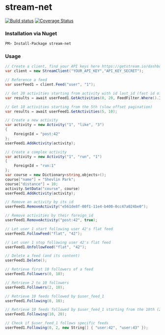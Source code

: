 stream-net
===========

[![Build status](https://ci.appveyor.com/api/projects/status/9eh9kvhai6aj7p1q?svg=true)](https://ci.appveyor.com/project/shawnspeak/stream-net)
[![Coverage Status](https://coveralls.io/repos/shawnspeak/stream-net/badge.svg)](https://coveralls.io/github/shawnspeak/stream-net)

### Installation via Nuget

```sh
PM> Install-Package stream-net
```

### Usage

```c#
// Create a client, find your API keys here https://getstream.io/dashboard/
var client = new StreamClient("YOUR_API_KEY","API_KEY_SECRET");

// Reference a feed
var userFeed1 = client.Feed("user", "1");

// Get 20 activities starting from activity with id last_id (fast id offset pagination)
var results = await userFeed1.GetActivities(0, 20, FeedFilter.Where().IdLessThan(last_id));

// Get 10 activities starting from the 5th (slow offset pagination)
var results = await userFeed1.GetActivities(5, 10);

// Create a new activity
var activity = new Activity("1", "like", "3") 
{
	ForeignId = "post:42"
};  
userFeed1.AddActivity(activity);

// Create a complex activity
var activity = new Activity("1", "run", "1") 
{
	ForeignId = "run:1"
};
var course = new Dictionary<string,objects>();
course["name"] = "Shevlin Park";
course["distance"] = 10;
activity.SetData("course", course)
userFeed1.AddActivity(activity);

// Remove an activity by its id
userFeed1.RemoveActivity("e561de8f-00f1-11e4-b400-0cc47a024be0");

// Remove activities by their foreign_id
userFeed1.RemoveActivity("post:42", true);

// Let user 1 start following user 42's flat feed
userFeed1.FollowFeed("flat", "42");

// Let user 1 stop following user 42's flat feed
userFeed1.UnfollowFeed("flat", "42");

// Delete a feed (and its content)
userFeed1.Delete();

// Retrieve first 10 followers of a feed
userFeed1.Followers(0, 10);

// Retrieve 2 to 10 followers
userFeed1.Followers(2, 10);

// Retrieve 10 feeds followed by $user_feed_1
userFeed1.Following(0, 10);

// Retrieve 10 feeds followed by $user_feed_1 starting from the 10th (2nd page)
userFeed1.Following(10, 20);

// Check if $user_feed_1 follows specific feeds
userFeed1.Following(0, 2, new String[] { "user:42", "user:43" });


```
